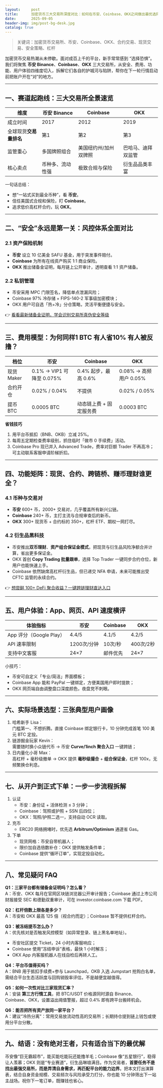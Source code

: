 ```yaml
---
layout:     post
title:      加密货币三大交易所深度对比：如何在币安、Coinbase、OKX之间做出最优选择？
date:       2025-09-05
header-img: img/post-bg-desk.jpg
catalog: true
---
```


> 关键词：加密货币交易所、币安、Coinbase、OKX、合约交易、现货交易、安全策略、杠杆

加密货币交易热潮从未停歇。面对成百上千的平台，新手常常感到 “选择恐惧”。我们将聚焦 **币安 Binance**、**Coinbase**、**OKX** 三大交易所，从安全、费用、功能、用户体验四维度切入，拆解它们各自的护城河与陷阱，帮你在下一轮行情启动前把账户开在“对”的地方。

---

## 一、赛道起跑线：三大交易所全景速览

| 维度 | 币安 Binance | Coinbase | OKX |
|---|---|---|---|
| 成立时间 | 2017 | 2012 | 2019 |
| 全球现货**交易量排名** | 第1 | 第2 | 第3 |
| 监管重心 | 多国牌照组合 | 美国纽约州/加州双牌照 | 巴哈马、迪拜双监管 |
| 核心卖点 | 币种多、流动性强 | 极致合规与保险 | 衍生品品类丰富 |

一句话总结：  
- 想“一站式买到最全币种”，看 **币安**。  
- 信任美国式合规和保险，盯 **Coinbase**。  
- 追求低价高杠杆合约，玩 **OKX**。  

---

## 二、“安全”永远是第一关：风控体系全面对比

### 2.1 资产保险机制
- **币安** 设立 10 亿美金 SAFU 基金，用于突发事件赔付。  
- **Coinbase** 为所有在线资产购买 1:1 商业保险。  
- **OKX** 推出储备金证明，每月链上公开审计，透明查看 1:1 资产储备。

### 2.2 私钥管理
- 币安采用 MPC 门限签名，降低单点泄漏风险；  
- Coinbase 97% 冷存储 + FIPS-140-2 军事级加密模块；  
- OKX 用户可自选「热+冷」分仓策略，灵活平衡便捷与安全。

👉 [看看最新储备金证明，学会识别交易所真伪安全等级](https://okxdog.com/)

---

## 三、费用模型：为何同样1 BTC 有人省10% 有人被反撸？

| 档位 | 币安 | Coinbase | OKX |
|---|---|---|---|
| 现货 Maker | 0.1% → VIP1 可降至 0.075% | 0.4% 起步，最高 0.6% | 0.08% → 高频用户 0.05% |
| 合约开仓 | 0.02% / 0.04% | 不提供 | 0.02% / 0.05% |
| 提币 BTC | 0.0005 BTC | 动态链上费 + 固定服务费 | 0.0003 BTC |

**省钱技巧**  
1. 用平台币抵扣（BNB、OKB）立减 25%。  
2. 每周五定期检查费率级别，抓住临时「做市 0 手续费」活动。  
3. Coinbase Pro 现已并入 Advanced Trade，费率对巨额 Trader 不再高冷；可主动联系客服申请阶梯折扣。

---

## 四、功能矩阵：现货、合约、跨链桥、赚币理财谁更全？

### 4.1 币种与交易对
- **币安** 600+ 币，2000+ 交易对，几乎覆盖所有新兴公链。  
- **Coinbase** 240+ 币，主打主流与合规审查后的新币。  
- **OKX** 300+ 现货币 + 合约标的 350+，杠杆 ETF、期权一网打尽。

### 4.2 衍生品黑科技
- 币安推出**双币理财**、**资产组合保证金模式**，把现货与衍生品风险净额合并计算，省出更多保证金。  
- OKX 首创 **Copy Trading 批量跟单**，选择 Top Trader 一键同步合约仓位，新用户也能快速上手。  
- Coinbase 依然缺席高杠杆衍生品，但已递交 NFA 申请，未来可能推出受 CFTC 监管的永续合约。

👉 [想尝鲜 100+ DeFi 聚合收益？一键跨链理财直达入口](https://okxdog.com/)

---

## 五、用户体验：App、网页、API 速度横评

| 体验指标 | 币安 | Coinbase | OKX |
|---|---|---|---|
| App 评分（Google Play） | 4.4/5 | 4.1/5 | 4.2/5 |
| API 速率限制 | 1200次/分钟 | 10次/秒 | 400次/2秒 |
| 支持中文客服 | 24×7 | 邮件优先 | 24×7 |

小技巧：  
- 币安可自定义「专业/简洁」界面模板；  
- Coinbase App 能和 PayPal 一键绑定，方便美国用户即时提款；  
- OKX 网页端自由调整盘口深度颜色，夜盘党不刺眼。

---

## 六、实际场景选型：三张典型用户画像

1. 哈希新手 Lisa：  
   门槛第一、不想折腾。直接 Coinbase 绑定银行卡，10 分钟完成首笔 100 美元 BTC 定投。  
2. 链游掘金玩家 Kevin：  
   需要随时换小众链代币 → 币安 **Curve/1inch 聚合入口** 一键跨链；  
3. 日内量化小哥 Max：  
   高杠杆 + 毫秒级撤单 → OKX 提供 **毫秒级撮合** + **组合保证金**，杠杆 100x，无频繁换仓利息。  

---

## 七、从开户到正式下单：一步一步流程拆解

1. 认证  
   - 币安：身份证 + 活体检测 ≤ 3 分钟；  
   - Coinbase：驾照或护照 + SSN 后四位；  
   - OKX：驾照/护照二选一，支持自动 OCR 读取。  
2. 充币  
   - ERC20 网络拥堵时，优先选 **Arbitrum/Optimism** 通道省 Gas。  
3. 下单  
   - 现货网格：币安自带机器人；  
   - 限价加自选倍数补仓：OKX 提供触发条件单；  
   - Coinbase 提供“循环订单”，实现定投自动化。

---

## 八、常见疑问 FAQ

**Q1：三家平台都有储备金证明吗？怎么看？**  
A：币安、OKX 每月在官网区块链浏览器公开审计报告；Coinbase 通过上市公司财报接受 SEC 和德勤双重审计，可在 investor.coinbase.com 下载 PDF。

**Q2：杠杆倍数上限各是多少？**  
A：币安和 OKX 最高 125 倍（视合约而定）；Coinbase 暂不提供杠杆合约。  

**Q3：被冻结提币怎么办？**  
A：优先核对是否触发风控模型（如异常登录、链上黑名单地址）。  
- 币安社区提交 Ticket，24 小时内客服响应；  
- Coinbase 使用“冻结申诉”表格，最快 1 小时解冻；  
- OKX App 内客服机器人在线自检后再转人工。

**Q4：平台币值得买吗？**  
A：BNB 用于抵扣手续费+参与 Launchpad，OKB 入选 Jumpstart 抢购白名单，需结合平台生态活跃度与回购销毁率评估，不是越便宜越值得。

**Q5：如何一次性对比三家现货汇率？**  
A：安装 **第三方行情工具**，把 BTC/USDT 价格源同时源⾃ Binance、Coinbase、OKX，设置溢出阈值警报，超过 0.4% 即有跨平台搬砖机会。

**Q6：能否把所有资产放同一家平台？**  
A：建议“冷热分离”：常用交易放流动性高的交易所；长期持仓提到链上钱包或使用分平台分散。

---

## 九、结语：没有绝对王者，只有适合当下的最优解

币安像“巨无霸超市”，能买能吃能玩还能撸羊毛；Coinbase 像“五星银行”，稳得让人羡慕；OKX 则是“专业赛道”，衍生品琳琅满目。作为交易者，**首要任务不是找出最强交易所，而是弄清自身需求，再匹配平台的能力边界**。把本文打出演算表，结合自身资金规模、交易频次与风险承受力打分，你也能 10 分钟筛出下一站主战场。祝你下一笔订单，既赚钱也省心。